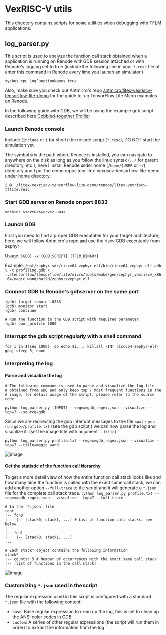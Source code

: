 # VexRISC-V utils

This directory contains scripts for some utilities when debugging with TFLM
applications.

## log_parser.py

This script is used to analyze the function call stack obtained when a
application is running on Renode with GDB session attached or with Renode's
logging set to true (include the following line in your `*.resc` file of enter
this command in Renode every time you launch an simulator.)

```
sysbus.cpu LogFunctionNames true
```

Also, make sure you check out Antmicro's repo
[antmicro/litex-vexriscv-tensorflow-lite-demo](https://github.com/antmicro/litex-vexriscv-tensorflow-lite-demo)
for the guide to run TensorFlow Lite Micro examples on Renode.

In the following guide with GDB, we will be using the example gdb script
described here
[Cobbled-together Profiler](https://xobs.io/cobbled-together-profiler/)

### Launch Renode console

Include (`include` or `i` for short) the renode script (`*.resc`), DO NOT start
the simulation yet.

The symbol `@` is the path where Renode is installed, you can navigate to
anywhere on the disk as long as you follow the linux syntax (`../` for parent
directory, etc.), here I install Renode under home (`/home/$USER` or `~/`)
directory and I put the demo repository litex-vexriscv-tensorflow-lite-demo
under home directory.

```
i @../litex-vexriscv-tensorflow-lite-demo/renode/litex-vexriscv-tflite.resc
```

### Start GDB server on Renode on port 8833

```
machine StartGdbServer 8833
```

### Launch GDB

First you need to find a proper GDB executable for your target architecture,
here, we will follow Antmicro's repo and use the riscv GDB executable from
zephyr

Usage: `[GDB] -x [GDB_SCRIPT] [TFLM_BINARY]`

Example: `/opt/zephyr-sdk/riscv64-zephyr-elf/bin/riscv64-zephyr-elf-gdb \ -x
profiling.gdb \
../tensorflow/tensorflow/lite/micro/tools/make/gen/zephyr_vexriscv_x86_64/magic_wand/build/zephyr/zephyr.elf`

### Connect GDB to Renode's gdbserver on the same port

```
(gdb) target remote :8833
(gdb) monitor start
(gdb) continue

# Run the function in the GDB script with required parameter
(gdb) poor_profile 1000
```

### Interrupt the gdb script regularly with a shell command

```
for i in $(seq 1000); do echo $i...; killall -INT riscv64-zephyr-elf-gdb; sleep 5; done
```

### Interpreting the log

#### Parse and visualize the log

```
# The following command is used to parse and visualize the log file
# obtained from GDB and only keep top 7 most frequent functions in the
# image, for detail usage of the script, please refer to the source code

python log_parser.py [INPUT] --regex=gdb_regex.json --visualize --top=7 --source=gdb
```

Since we are redirecting the gdb interrupt messages to the file
`<path-you-run-gdb>/profile.txt` (see the gdb script,) we can now parse the log
and visualize it. (set the image title with argument `--title`)

```
python log_parser.py profile.txt --regex=gdb_regex.json --visualize --top=7 --title=magic_wand
```

![image](https://user-images.githubusercontent.com/21079720/91764987-198fec00-eb8d-11ea-8eb1-90355fe4f28c.png)

#### Get the statistic of the function call hierarchy

To get a more detail view of how the entire function call stack looks like and
how many time the function is called with the exact same call stack, we can add
another option `--full-trace` to the script and it will generate a `*.json` file
for the complete call stack trace. `python log_parser.py profile.txt
--regex=gdb_regex.json --visualize --top=7 --full-trace`

```
# In the `*.json` file
root
|-- fcn0
|    |-- [stack0, stack1, ...] # List of function call stacks, see below
|
|-- fcn1
|    |-- [stack0, stack1, ...]
...
```

```
# Each stack* object contains the following information
stack*
|-- counts: 5 # Number of occurrences with the exact same call stack
|-- [list of functions in the call stack]
```

![image](https://user-images.githubusercontent.com/21079720/91755189-8bf9cf80-eb7f-11ea-884c-2354f3470271.png)

### Customizing `*.json` used in the script

The regular expression used in this script is configured with a standard
`*.json` file with the following content:

*   `base`: Base regular expression to clean up the log, this is set to clean up
    the ANSI color codes in GDB
*   `custom`: A series of other regular expressions (the script will run them in
    order) to extract the information from the log
